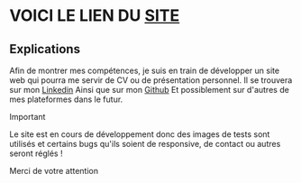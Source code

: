 # VOICI LE LIEN DU [SITE](https://theotimalberteau.github.io/Site-Perso/)

## Explications

Afin de montrer mes compétences, je suis en train de développer un site web qui pourra me servir de CV ou de présentation personnel.
Il se trouvera sur mon [Linkedin](https://www.linkedin.com/in/th%C3%A9otim-alberteau-303b38358/)
Ainsi que sur mon [Github](https://github.com/TheotimALBERTEAU)
Et possiblement sur d'autres de mes plateformes dans le futur.

> [!IMPORTANT]
> Le site est en cours de développement donc des images de tests sont utilisés et certains bugs qu'ils soient de responsive, de contact ou autres seront réglés !

Merci de votre attention